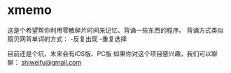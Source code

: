 xmemo
=====

这是个希望帮你利用零散碎片时间来记忆、背诵一些东西的程序。
背诵方式类似扇贝网背单词的方式：
-反复出现
-重复选择

目前还是个坑，未来会有iOS版、PC版
如果你对这个项目感兴趣，我们可以聊聊：
shiweifu@gmail.com
